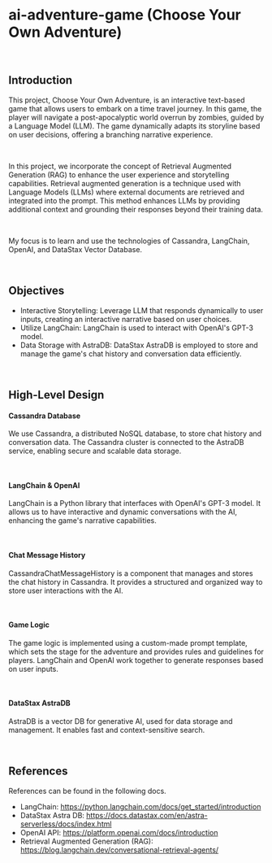 # ai-adventure-game (Choose Your Own Adventure)

<br>

## Introduction
This project, Choose Your Own Adventure, is an interactive text-based game that allows users to embark on a time travel journey. 
In this game, the player will navigate a post-apocalyptic world overrun by zombies, guided by a Language Model (LLM). 
The game dynamically adapts its storyline based on user decisions, offering a branching narrative experience.

<br>

In this project, we incorporate the concept of Retrieval Augmented Generation (RAG) to enhance the user experience and storytelling capabilities. 
Retrieval augmented generation is a technique used with Language Models (LLMs) where external documents are retrieved and integrated into the prompt. 
This method enhances LLMs by providing additional context and grounding their responses beyond their training data.

<br>

My focus is to learn and use the technologies of Cassandra, LangChain, OpenAI, and DataStax Vector Database.

<br>

## Objectives
- Interactive Storytelling: Leverage LLM that responds dynamically to user inputs, creating an interactive narrative based on user choices.
- Utilize LangChain: LangChain is used to interact with OpenAI's GPT-3 model.
- Data Storage with AstraDB: DataStax AstraDB is employed to store and manage the game's chat history and conversation data efficiently.


<br>

## High-Level Design
#### Cassandra Database
We use Cassandra, a distributed NoSQL database, to store chat history and conversation data. 
The Cassandra cluster is connected to the AstraDB service, enabling secure and scalable data storage.

<br>

#### LangChain & OpenAI
LangChain is a Python library that interfaces with OpenAI's GPT-3 model. 
It allows us to have interactive and dynamic conversations with the AI, enhancing the game's narrative capabilities.

<br>

#### Chat Message History
CassandraChatMessageHistory is a component that manages and stores the chat history in Cassandra. 
It provides a structured and organized way to store user interactions with the AI.

<br>

#### Game Logic
The game logic is implemented using a custom-made prompt template, which sets the stage for the adventure and provides rules and guidelines for players. 
LangChain and OpenAI work together to generate responses based on user inputs.

<br>

#### DataStax AstraDB
AstraDB is a vector DB for generative AI, used for data storage and management.
It enables fast and context-sensitive search.

<br>

## References
References can be found in the following docs.
- LangChain: https://python.langchain.com/docs/get_started/introduction
- DataStax Astra DB: https://docs.datastax.com/en/astra-serverless/docs/index.html
- OpenAI API: https://platform.openai.com/docs/introduction
- Retrieval Augmented Generation (RAG): https://blog.langchain.dev/conversational-retrieval-agents/

